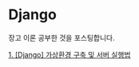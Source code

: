 # Django
장고 이론 공부한 것을 포스팅합니다.

[1. [Django] 가상환경 구축 및 서버 실행법](https://github.com/ktnet-trade-tech/Django_theory/blob/master/1.%20%5BDjango%5D%20%EA%B0%80%EC%83%81%ED%99%98%EA%B2%BD%20%EA%B5%AC%EC%B6%95%20%EB%B0%8F%20%EC%84%9C%EB%B2%84%20%EC%8B%A4%ED%96%89.md)
